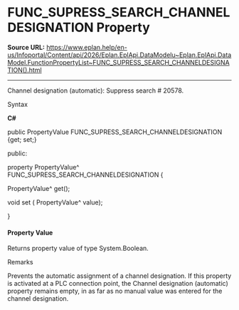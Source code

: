 # FUNC_SUPRESS_SEARCH_CHANNELDESIGNATION Property

**Source URL:** https://www.eplan.help/en-us/Infoportal/Content/api/2026/Eplan.EplApi.DataModelu~Eplan.EplApi.DataModel.FunctionPropertyList~FUNC_SUPRESS_SEARCH_CHANNELDESIGNATION().html

---

Channel designation (automatic): Suppress search # 20578.

Syntax

**C#**



public PropertyValue FUNC_SUPRESS_SEARCH_CHANNELDESIGNATION {get; set;}

public:

property PropertyValue^ FUNC_SUPRESS_SEARCH_CHANNELDESIGNATION {

   PropertyValue^ get();

   void set (    PropertyValue^ value);

}


#### Property Value

Returns property value of type System.Boolean.

Remarks

Prevents the automatic assignment of a channel designation. If this property is activated at a PLC connection point, the Channel designation (automatic) property remains empty, in as far as no manual value was entered for the channel designation.

